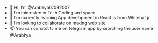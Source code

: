 - 👋 Hi, I’m @Arabhya07092007
- 👀 I’m interested in Tech Coding and space
- 🌱 I’m currently learning App development in React js from Whitehat jr
- 💞️ I’m looking to collaborate on making web site 
- 📫 You can conatct to me on telegram app by searching the user name @Arabhya

<!---
Arabhya07092007/Arabhya07092007 is a ✨ special ✨ repository because its `README.md` (this file) appears on your GitHub profile.
You can click the Preview link to take a look at your changes.
--->
